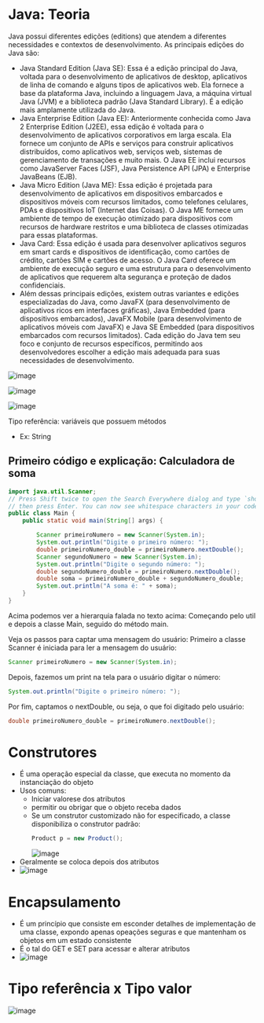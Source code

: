 # Java: Teoria

Java possui diferentes edições (editions) que atendem a diferentes necessidades e contextos de desenvolvimento. As principais edições do Java são:
-	Java Standard Edition (Java SE): Essa é a edição principal do Java, voltada para o desenvolvimento de aplicativos de desktop, aplicativos de linha de comando e alguns tipos de aplicativos web. Ela fornece a base da plataforma Java, incluindo a linguagem Java, a máquina virtual Java (JVM) e a biblioteca padrão (Java Standard Library). É a edição mais amplamente utilizada do Java.
-	Java Enterprise Edition (Java EE): Anteriormente conhecida como Java 2 Enterprise Edition (J2EE), essa edição é voltada para o desenvolvimento de aplicativos corporativos em larga escala. Ela fornece um conjunto de APIs e serviços para construir aplicativos distribuídos, como aplicativos web, serviços web, sistemas de gerenciamento de transações e muito mais. O Java EE inclui recursos como JavaServer Faces (JSF), Java Persistence API (JPA) e Enterprise JavaBeans (EJB).
-	Java Micro Edition (Java ME): Essa edição é projetada para desenvolvimento de aplicativos em dispositivos embarcados e dispositivos móveis com recursos limitados, como telefones celulares, PDAs e dispositivos IoT (Internet das Coisas). O Java ME fornece um ambiente de tempo de execução otimizado para dispositivos com recursos de hardware restritos e uma biblioteca de classes otimizadas para essas plataformas.
-	Java Card: Essa edição é usada para desenvolver aplicativos seguros em smart cards e dispositivos de identificação, como cartões de crédito, cartões SIM e cartões de acesso. O Java Card oferece um ambiente de execução seguro e uma estrutura para o desenvolvimento de aplicativos que requerem alta segurança e proteção de dados confidenciais.
-	Além dessas principais edições, existem outras variantes e edições especializadas do Java, como JavaFX (para desenvolvimento de aplicativos ricos em interfaces gráficas), Java Embedded (para dispositivos embarcados), JavaFX Mobile (para desenvolvimento de aplicativos móveis com JavaFX) e Java SE Embedded (para dispositivos embarcados com recursos limitados).
Cada edição do Java tem seu foco e conjunto de recursos específicos, permitindo aos desenvolvedores escolher a edição mais adequada para suas necessidades de desenvolvimento.

![image](https://github.com/LucasPenha1/Projetos-Java/assets/124799800/a45b7ec8-6da9-4796-8c8f-f395f5e911a3)

![image](https://github.com/LucasPenha1/Projetos-Java/assets/124799800/c5d8f82b-6476-49e6-902b-85124745e00a)

![image](https://github.com/LucasPenha1/Projetos-Java/assets/124799800/d105a493-2b8c-4738-ae70-814ace318931)

Tipo referência: variáveis que possuem métodos

-	Ex: String
## Primeiro código e explicação: Calculadora de soma
~~~java
import java.util.Scanner;
// Press Shift twice to open the Search Everywhere dialog and type `show whitespaces`,
// then press Enter. You can now see whitespace characters in your code.
public class Main {
    public static void main(String[] args) {

        Scanner primeiroNumero = new Scanner(System.in);
        System.out.println("Digite o primeiro número: ");
        double primeiroNumero_double = primeiroNumero.nextDouble();
        Scanner segundoNumero = new Scanner(System.in);
        System.out.println("Digite o segundo número: ");
        double segundoNumero_double = primeiroNumero.nextDouble();
        double soma = primeiroNumero_double + segundoNumero_double;
        System.out.println("A soma é: " + soma);
    }
}
~~~
Acima podemos ver a hierarquia falada no texto acima: Começando pelo util e depois a classe Main, seguido do método main.

Veja os passos para captar uma mensagem do usuário:
Primeiro a classe Scanner é iniciada para ler a mensagem do usuário:
~~~java
Scanner primeiroNumero = new Scanner(System.in);
~~~
Depois, fazemos um print na tela para o usuário digitar o número:
~~~java
System.out.println("Digite o primeiro número: ");
~~~
Por fim, captamos o nextDouble, ou seja, o que foi digitado pelo usuário:
~~~java
double primeiroNumero_double = primeiroNumero.nextDouble();
~~~
# Construtores
- É uma operação especial da classe, que executa no momento da instanciação do objeto
- Usos comuns:
  - Iniciar valorese dos atributos
  - permitir ou obrigar que o objeto receba dados
  - Se um construtor customizado não for especificado, a classe disponibiliza o construtor padrão:
    ~~~java
    Product p = new Product();
    ~~~
    ![image](https://github.com/LucasPenha1/Projetos-Java/assets/124799800/96c338b9-b15f-4353-9065-06645fa211b2)
- Geralmente se coloca depois dos atributos
-  ![image](https://github.com/LucasPenha1/Projetos-Java/assets/124799800/a10621cc-4884-496d-b574-4ba6f69c1817)
# Encapsulamento
- É um princípio que consiste em esconder detalhes de implementação de uma classe, expondo apenas opeações seguras e que mantenham os objetos em um estado consistente
- É o tal do GET e SET para acessar e alterar atributos
- ![image](https://github.com/LucasPenha1/Projetos-Java/assets/124799800/09e256ec-2dd3-4c1a-b06d-1bc1bbe14b52)
# Tipo referência x Tipo valor
![image](https://github.com/LucasPenha1/Projetos-Java/assets/124799800/d94d34c3-8587-4a3c-b4a8-5e33c3236997)



